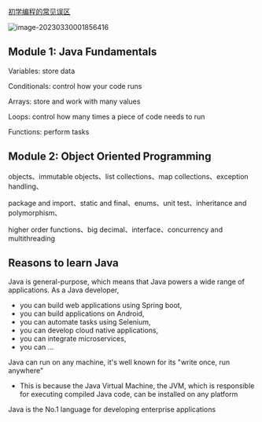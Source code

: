 
[初学编程的常见误区](https://www.bilibili.com/video/BV1c54y1U7pp)

![image-20230330001856416](https://aliyun-oss-lpj.oss-cn-qingdao.aliyuncs.com/images/by-clipboard/image-20230330001856416.png)

## Module 1: Java Fundamentals

Variables: store data

Conditionals: control how your code runs

Arrays: store and work with many values

Loops: control how many times a piece of code needs to run

Functions: perform tasks

## Module 2: Object Oriented Programming

objects、immutable objects、list collections、map collections、exception handling、

package and import、static and final、enums、unit test、inheritance and polymorphism、

higher order functions、big decimal、interface、concurrency and multithreading

## Reasons to learn Java

Java is general-purpose, which means that Java powers a wide range of applications.
As a Java developer,
- you can build web applications using Spring boot,
- you can build applications on Android,
- you can automate tasks using Selenium,
- you can develop cloud native applications,
- you can integrate microservices,
- you can ...

Java can run on any machine, it's well known for its "write once, run anywhere"
  - This is because the Java Virtual Machine, the JVM, which is responsible for executing compiled Java code, can be installed on any platform

Java is the No.1 language for developing enterprise applications

